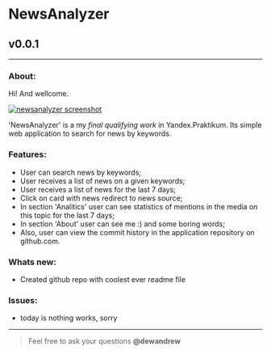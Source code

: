 # NewsAnalyzer
## v0.0.1
---
  
### About:

Hi! And wellcome. 

[![newsanalyzer screenshot](https://pictures.s3.yandex.net/resources/Snimok_ekrana_2019-10-11_v_15.05.22_1570795557.png "github.io/newsanalyzer")](https://somedev.github.io/newsanalyzer)

'NewsAnalyzer' is a my _final qualifying work_ in Yandex.Praktikum. Its simple web application to search for news by keywords.

### Features:

- User can search news by keywords;
- User receives a list of news on a given keywords;
- User receives a list of news for the last 7 days;
- Click on card with news redirect to news source;
- In section 'Analitics' user can see statistics of mentions in the media on this topic for the last 7 days;
- In section 'About' user can see me :) and some boring words;
- Also, user can view the commit history in the application repository on github.com.

### Whats new:

- Created github repo with coolest ever readme file

### Issues:

- today is nothing works, sorry

-----
> Feel free to ask your questions **@dewandrew**
